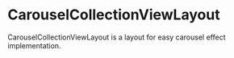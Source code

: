 # CarouselCollectionViewLayout
CarouselCollectionViewLayout is a layout for easy carousel effect implementation.
